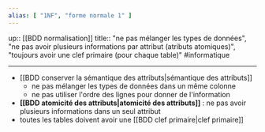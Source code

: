 ```yaml
---
alias: [ "1NF", "forme normale 1" ]
---
```

up:: [[BDD normalisation]]
title:: "ne pas mélanger les types de données", "ne pas avoir plusieurs informations par attribut (atributs atomiques)", "toujours avoir une clef primaire (pour chaque table)"
#informatique 

---

 - [[BDD conserver la sémantique des attributs|sémantique des attributs]] 
     - ne pas mélanger les types de données dans un même colonne
     - ne pas utiliser l'ordre des lignes pour donner de l'information
 - **[[BDD atomicité des attributs|atomicité des attributs]]** : ne pas avoir plusieurs informations dans un seul attribut
 - toutes les tables doivent avoir une [[BDD clef primaire|clef primaire]]